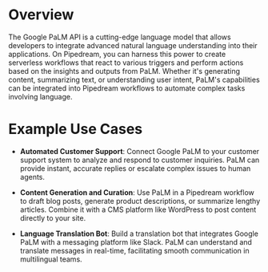 # Overview

The Google PaLM API is a cutting-edge language model that allows developers to integrate advanced natural language understanding into their applications. On Pipedream, you can harness this power to create serverless workflows that react to various triggers and perform actions based on the insights and outputs from PaLM. Whether it's generating content, summarizing text, or understanding user intent, PaLM's capabilities can be integrated into Pipedream workflows to automate complex tasks involving language.

# Example Use Cases

- **Automated Customer Support**: Connect Google PaLM to your customer support system to analyze and respond to customer inquiries. PaLM can provide instant, accurate replies or escalate complex issues to human agents.

- **Content Generation and Curation**: Use PaLM in a Pipedream workflow to draft blog posts, generate product descriptions, or summarize lengthy articles. Combine it with a CMS platform like WordPress to post content directly to your site.

- **Language Translation Bot**: Build a translation bot that integrates Google PaLM with a messaging platform like Slack. PaLM can understand and translate messages in real-time, facilitating smooth communication in multilingual teams.
